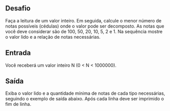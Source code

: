 ## Desafio

Faça a leitura de um valor inteiro. Em seguida, calcule o menor número de notas
possíveis (cédulas) onde o valor pode ser decomposto. As notas que você deve
considerar são de 100, 50, 20, 10, 5, 2 e 1. Na sequência mostre o valor lido
e a relação de notas necessárias.

## Entrada

Você receberá um valor inteiro N (0 < N < 1000000).

## Saída

Exiba o valor lido e a quantidade mínima de notas de cada tipo necessárias,
seguindo o exemplo de saída abaixo. Após cada linha deve ser imprimido o fim
de linha.
